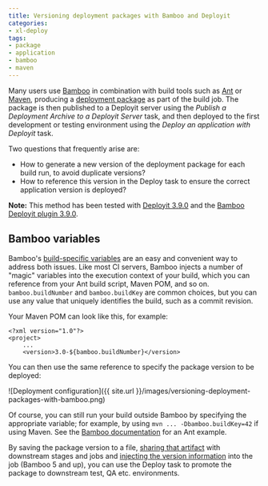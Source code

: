 ```yaml
---
title: Versioning deployment packages with Bamboo and Deployit
categories:
- xl-deploy
tags:
- package
- application
- bamboo
- maven
---
```


Many users use [Bamboo](https://www.atlassian.com/software/bamboo) in combination with build tools such as [Ant](https://ant.apache.org/) or [Maven](https://maven.apache.org/), producing a [deployment package](http://docs.xebialabs.com/releases/latest/deployit/packagingmanual.html) as part of the build job. The package is then published to a Deployit server using the *Publish a Deployment Archive to a Deployit Server* task, and then deployed to the first development or testing environment using the *Deploy an application with Deployit* task.

Two questions that frequently arise are:

* How to generate a new version of the deployment package for each build run, to avoid duplicate versions?
* How to reference this version in the Deploy task to ensure the correct application version is deployed?

**Note:** This method has been tested with [Deployit 3.9.0](http://docs.xebialabs.com/product-version.html#/deployit/3.9.x) and the [Bamboo Deployit plugin 3.9.0](https://marketplace.atlassian.com/plugins/com.xebialabs.deployit.plugin.bamboo-deployit-plugin).

## Bamboo variables

Bamboo's [build-specific variables](https://confluence.atlassian.com/display/BAMBOO/Bamboo+variables#Bamboovariables-Build-specificvariables) are an easy and convenient way to address both issues. Like most CI servers, Bamboo injects a number of "magic" variables into the execution context of your build, which you can reference from your Ant build script, Maven POM, and so on. `bamboo.buildNumber` and `bamboo.buildKey` are common choices, but you can use any value that uniquely identifies the build, such as a commit revision.

Your Maven POM can look like this, for example:

    <?xml version="1.0"?>
    <project>
        ...
        <version>3.0-${bamboo.buildNumber}</version>

You can then use the same reference to specify the package version to be deployed:

![Deployment configuration]({{ site.url }}/images/versioning-deployment-packages-with-bamboo.png)

Of course, you can still run your build outside Bamboo by specifying the appropriate variable; for example, by using `mvn ... -Dbamboo.buildKey=42` if using Maven. See the [Bamboo documentation](https://confluence.atlassian.com/display/BAMBOO/Bamboo+variables#Bamboovariables-Antexamples) for an Ant example.

By saving the package version to a file, [sharing that artifact](https://confluence.atlassian.com/display/BAMBOO/Configuring+artifact+sharing+between+jobs) with downstream stages and jobs and [injecting the version information](https://marketplace.atlassian.com/plugins/com.atlassian.bamboo.plugins.bamboo-variable-inject-plugin) into the job (Bamboo 5 and up), you can use the Deploy task to promote the package to downstream test, QA etc. environments.
